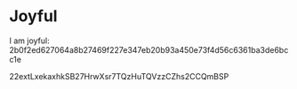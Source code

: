 # Joyful

I am joyful: 2b0f2ed627064a8b27469f227e347eb20b93a450e73f4d56c6361ba3de6bcc1e


22extLxekaxhkSB27HrwXsr7TQzHuTQVzzCZhs2CCQmBSP